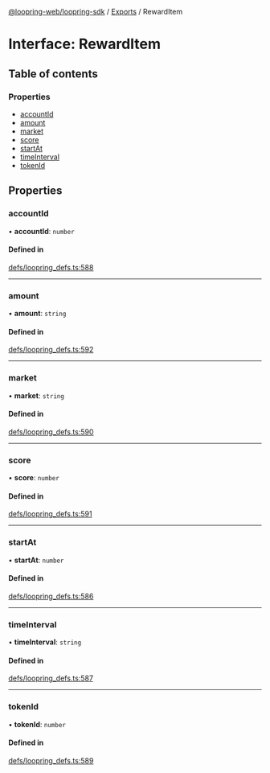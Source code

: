 [@loopring-web/loopring-sdk](../README.md) / [Exports](../modules.md) / RewardItem

# Interface: RewardItem

## Table of contents

### Properties

- [accountId](RewardItem.md#accountid)
- [amount](RewardItem.md#amount)
- [market](RewardItem.md#market)
- [score](RewardItem.md#score)
- [startAt](RewardItem.md#startat)
- [timeInterval](RewardItem.md#timeinterval)
- [tokenId](RewardItem.md#tokenid)

## Properties

### accountId

• **accountId**: `number`

#### Defined in

[defs/loopring_defs.ts:588](https://github.com/Loopring/loopring_sdk/blob/532648f/src/defs/loopring_defs.ts#L588)

___

### amount

• **amount**: `string`

#### Defined in

[defs/loopring_defs.ts:592](https://github.com/Loopring/loopring_sdk/blob/532648f/src/defs/loopring_defs.ts#L592)

___

### market

• **market**: `string`

#### Defined in

[defs/loopring_defs.ts:590](https://github.com/Loopring/loopring_sdk/blob/532648f/src/defs/loopring_defs.ts#L590)

___

### score

• **score**: `number`

#### Defined in

[defs/loopring_defs.ts:591](https://github.com/Loopring/loopring_sdk/blob/532648f/src/defs/loopring_defs.ts#L591)

___

### startAt

• **startAt**: `number`

#### Defined in

[defs/loopring_defs.ts:586](https://github.com/Loopring/loopring_sdk/blob/532648f/src/defs/loopring_defs.ts#L586)

___

### timeInterval

• **timeInterval**: `string`

#### Defined in

[defs/loopring_defs.ts:587](https://github.com/Loopring/loopring_sdk/blob/532648f/src/defs/loopring_defs.ts#L587)

___

### tokenId

• **tokenId**: `number`

#### Defined in

[defs/loopring_defs.ts:589](https://github.com/Loopring/loopring_sdk/blob/532648f/src/defs/loopring_defs.ts#L589)
